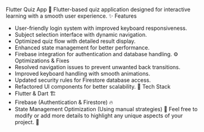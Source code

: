 Flutter Quiz App
📱 Flutter-based quiz application designed for interactive learning with a smooth user experience.
✨ Features
- User-friendly login system with improved keyboard responsiveness.
- Subject selection interface with dynamic navigation.
- Optimized quiz flow with detailed result display.
- Enhanced state management for better performance.
- Firebase integration for authentication and database handling.
⚙️ Optimizations & Fixes
- Resolved navigation issues to prevent unwanted back transitions.
- Improved keyboard handling with smooth animations.
- Updated security rules for Firestore database access.
- Refactored UI components for better scalability.
🔧 Tech Stack
- Flutter & Dart 🏗️
- Firebase (Authentication & Firestore) 🔥
- State Management Optimization (Using manual strategies) 🎯
Feel free to modify or add more details to highlight any unique aspects of your project. 🚀

